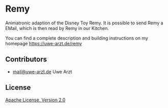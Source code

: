 # Remy

Animatronic adaption of the Disney Toy Remy. It is possible to send Remy a
EMail, which is then read by Remy in our Kitchen.

You can find a complete description and building instructions on my homepage
https://uwe-arzt.de/remy

## Contributors

* mail@uwe-arzt.de Uwe Arzt

## License

[Apache License, Version 2.0](http://www.apache.org/licenses/LICENSE-2.0)